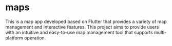# maps
This is a map app developed based on Flutter that provides a variety of map management and interactive features. This project aims to provide users with an intuitive and easy-to-use map management tool that supports multi-platform operation.
